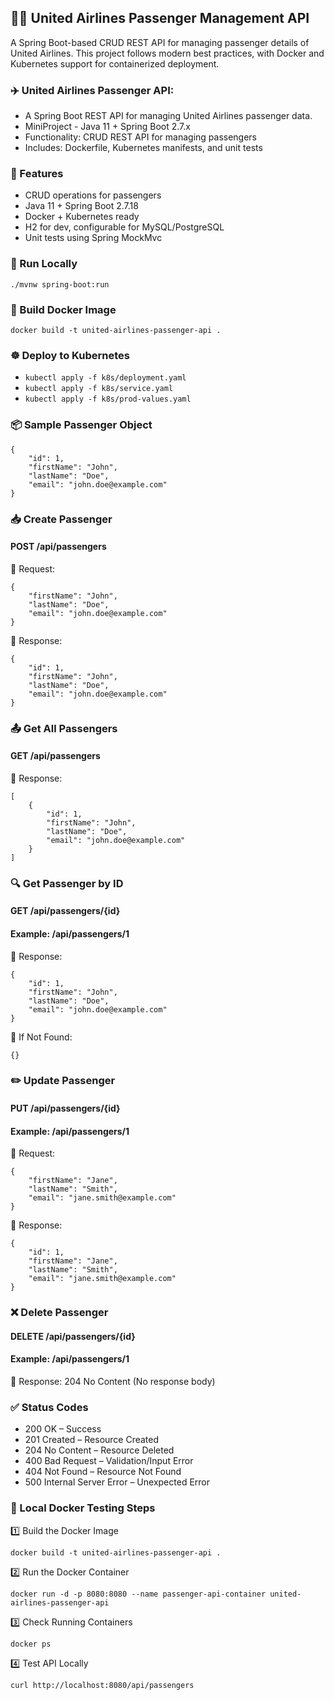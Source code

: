 ## 🧍‍♂️ United Airlines Passenger Management API
A Spring Boot-based CRUD REST API for managing passenger details of United Airlines. This project follows modern best practices, with Docker and Kubernetes support for containerized deployment.

### ✈️ United Airlines Passenger API:
- A Spring Boot REST API for managing United Airlines passenger data.
- MiniProject - Java 11 + Spring Boot 2.7.x
- Functionality: CRUD REST API for managing passengers
- Includes: Dockerfile, Kubernetes manifests, and unit tests

### 🚀 Features
- CRUD operations for passengers
- Java 11 + Spring Boot 2.7.18
- Docker + Kubernetes ready
- H2 for dev, configurable for MySQL/PostgreSQL
- Unit tests using Spring MockMvc

### 🏃 Run Locally
```./mvnw spring-boot:run```

### 🐳 Build Docker Image
```docker build -t united-airlines-passenger-api .```

### ☸️ Deploy to Kubernetes
- ```kubectl apply -f k8s/deployment.yaml```
- ```kubectl apply -f k8s/service.yaml```
- ```kubectl apply -f k8s/prod-values.yaml```

### 📦 Sample Passenger Object
```
{
    "id": 1,
    "firstName": "John",
    "lastName": "Doe",
    "email": "john.doe@example.com"
}
```

### 📥 Create Passenger
#### POST /api/passengers
🔸 Request:
```
{
    "firstName": "John",
    "lastName": "Doe",
    "email": "john.doe@example.com"
}
```
🔸 Response:
```
{
    "id": 1,
    "firstName": "John",
    "lastName": "Doe",
    "email": "john.doe@example.com"
}
```

### 📤 Get All Passengers
#### GET /api/passengers
🔸 Response:
```
[
    {
        "id": 1,
        "firstName": "John",
        "lastName": "Doe",
        "email": "john.doe@example.com"
    }
]
```

### 🔍 Get Passenger by ID
#### GET /api/passengers/{id}
#### Example: /api/passengers/1

🔸 Response:
```
{
    "id": 1,
    "firstName": "John",
    "lastName": "Doe",
    "email": "john.doe@example.com"
}
```
🔸 If Not Found:
```
{}
```

### ✏️ Update Passenger
#### PUT /api/passengers/{id}
#### Example: /api/passengers/1

🔸 Request:
```
{
    "firstName": "Jane",
    "lastName": "Smith",
    "email": "jane.smith@example.com"
}
```
🔸 Response:
```
{
    "id": 1,
    "firstName": "Jane",
    "lastName": "Smith",
    "email": "jane.smith@example.com"
}
```
### ❌ Delete Passenger
#### DELETE /api/passengers/{id}
#### Example: /api/passengers/1

🔸 Response: 204 No Content
(No response body)

### ✅ Status Codes
- 200 OK – Success
- 201 Created – Resource Created
- 204 No Content – Resource Deleted
- 400 Bad Request – Validation/Input Error
- 404 Not Found – Resource Not Found
- 500 Internal Server Error – Unexpected Error

### 🧪 Local Docker Testing Steps
1️⃣ Build the Docker Image
```
docker build -t united-airlines-passenger-api .
```
2️⃣ Run the Docker Container
```
docker run -d -p 8080:8080 --name passenger-api-container united-airlines-passenger-api
```
3️⃣ Check Running Containers
```
docker ps
```
4️⃣ Test API Locally
```
curl http://localhost:8080/api/passengers
```